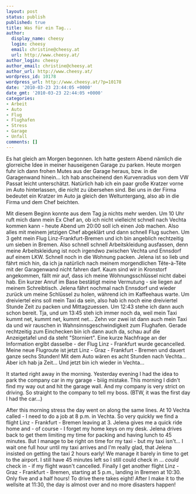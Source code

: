 ```yaml
---
layout: post
status: publish
published: true
title: Was für ein Tag...
author:
  display_name: cheesy
  login: cheesy
  email: christine@cheesy.at
  url: http://www.cheesy.at/
author_login: cheesy
author_email: christine@cheesy.at
author_url: http://www.cheesy.at/
wordpress_id: 10178
wordpress_url: http://www.cheesy.at/?p=10178
date: '2010-03-23 23:44:05 +0000'
date_gmt: '2010-03-23 22:44:05 +0000'
categories:
- Arbeit
- Auto
- Flug
- Flughafen
- Stress
- Garage
- Unfall
comments: []
---
```

<!--:de-->Es hat gleich am Morgen begonnen. Ich hatte gestern Abend nämlich die glorreiche Idee in meiner hauseigenen Garage zu parken. Heute morgen fuhr ich dann frohen Mutes aus der Garage heraus, bzw. in die Garagenwand hinein... Ich hab anscheinend den Kurvenradius von dem VW Passat leicht unterschätzt. Natürlich hab ich ein paar große Kratzer vorne im Auto hinterlassen, die nicht zu übersehen sind. Bei uns in der Firma bedeutet ein Kratzer im Auto ja gleich den Weltuntergang, also ab in die Firma und dem Chef beichten.
Mit diesem Beginn konnte aus dem Tag ja nichts mehr werden. Um 10 Uhr ruft mich dann mein Ex Chef an, ob ich nicht vielleicht schnell nach Vechta kommen kann - heute Abend um 20:00 soll ich einen Job machen. Also alles mit meinem jetzigen Chef abgeklärt und dann schnell Flug suchen. Um 3 geht mein Flug Linz-Frankfurt-Bremen und ich bin angeblich rechtzeitig um sieben in Bremen. Also schnell schnell Arbeitskleidung ausfassen, denn meine Arbeitskleidung ist noch irgendwo zwischen Vechta und Ennsdorf auf einem LKW.
Schnell noch in die Wohnung packen. Jelena ist so lieb und fährt mich hin, da ich ja natürlich nach meinem morgendlichen Tête-à-Tête mit der Garagenwand nicht fahren darf. Kaum sind wir in Kronstorf angekommen, fällt mir auf, dass ich meine Wohnungsschlüssel nicht dabei hab. Ein kurzer Anruf im Base bestätigt meine Vermutung - sie liegen auf meinem Schreibtisch. Jelena fährt nochmal nach Ennsdorf und wieder zurück um meine Schlüssel zu holen, während ich im Kaffeehaus warte.
Um dreiviertel eins soll mein Taxi da sein, also hab ich noch eine dreiviertel Stunde Zeit zu packen und Mittagzuessen. Um 12:43 stehe ich dann auch schon bereit. Tja, und um 13:45 steh ich immer noch da, weil mein Taxi kummt net, kummt net, kummt net...
Zehn vor zwei ist dann auch mein Taxi da und wir rauschen in Wahnsinnsgeschwindigkeit zum Flughafen. Gerade rechtzeitig zum Einchecken bin ich dann auch da, schau auf die Anzeigetafel und da steht "Storniert". Eine kurze Nachfrage an der Information ergibt dasselbe - der Flug Linz - Frankfurt wurde gecancelled.
Meine neue Flugroute ist jetzt Linz - Graz - Frankfurt - Bremen und dauert ganze sechs Stunden! Mit dem Auto wären es acht Stunden nach Vechta... Aber ich hab ja Zeit...
Und jetzt bin ich wieder in Vechta...
<!--:--><!--:en-->It started right away in the morning. Yesterday evening I had the idea to park the company car in my garage - biiig mistake. This morning I didn't find my way out and hit the garage wall. And my company is very strict on driving. So straight to the company to tell my boss. (BTW, it was the first day I had the car...)
After this morning stress the day went on along the same lines. At 10 Vechta called - I need to do a job at 8 p.m. in Vechta. So very quickly we find a flight Linz - Frankfurt - Bremen leaving at 3.
Jelena gives me a quick ride home and - of course - I forget my home keys on my desk. Jelena drives back to get them limiting my time for packing and having lunch to 45 minutes. But I manage to be right on time for my taxi - but my taxi isn't... I wait one full hour until my taxi arrives and I'm really glad, that Jelena insisted on getting the taxi 2 hours early!
We manage it barely in time to get to the airport. I still have 45 minutes left so I still could check in ... _could_ check in - if my flight wasn't cancelled.
Finally I get another flight Linz - Graz - Frankfurt - Bremen, starting at 5 p.m., landing in Bremen at 10:30. Only five and a half hours! To drive there takes eight!
After I make it to the wellsite at 11:30, the day is almost over and no more disasters happen!
<!--:-->

